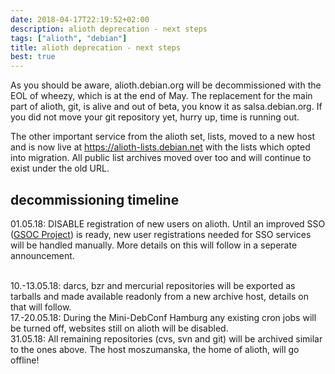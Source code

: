 ```yaml
---
date: 2018-04-17T22:19:52+02:00
description: alioth deprecation - next steps
tags: ["alioth", "debian"]
title: alioth deprecation - next steps
best: true
---
```


As you should be aware, alioth.debian.org will be decommissioned with
the EOL of wheezy, which is at the end of May. The replacement for
the main part of alioth, git, is alive and out of beta, you know it
as salsa.debian.org. If you did not move your git repository yet,
hurry up, time is running out.

The other important service from the alioth set, lists, moved to a
new host and is now live at https://alioth-lists.debian.net
with the lists which opted into migration. All public list archives
moved over too and will continue to exist under the old URL.

## decommissioning timeline

01.05.18:  DISABLE registration of new users on alioth. Until an improved SSO ([GSOC Project](https://wiki.debian.org/SummerOfCode2018/Projects#SummerOfCode2018.2FProjects.2FNewDebianSSO.Successor_of_the_Debian_SSO_Service)) is ready, new user registrations needed for SSO services will be handled manually. More details on this will follow in a seperate announcement.<br/><br/>

10.-13.05.18: darcs, bzr and mercurial repositories will be exported as tarballs and made available readonly from a new archive host, details on that will follow.<br/>
17.-20.05.18: During the Mini-DebConf Hamburg any existing cron jobs will be turned off, websites still on alioth will be disabled.<br/>
31.05.18: All remaining repositories (cvs, svn and git) will be archived similar to the ones above.
          The host moszumanska, the home of alioth, will go offline!
